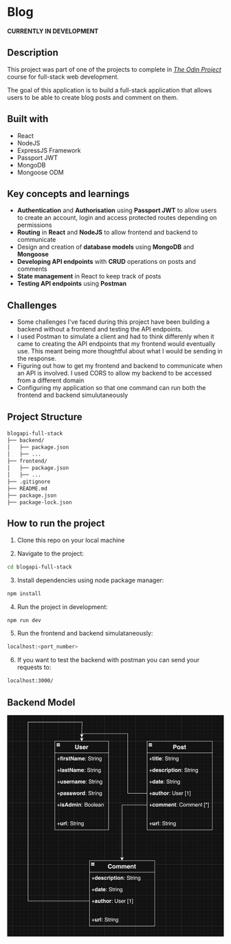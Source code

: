 # Blog 

**CURRENTLY IN DEVELOPMENT**

## Description 
This project was part of one of the projects to complete in [_The Odin Project_](https://www.theodinproject.com/lessons/nodejs-blog-api) course for full-stack web development. 

The goal of this application is to build a full-stack application that allows users to be able to create blog posts and comment on them.

## Built with
- React 
- NodeJS 
- ExpressJS Framework
- Passport JWT
- MongoDB
- Mongoose ODM

## Key concepts and learnings
- **Authentication** and **Authorisation** using **Passport JWT** to allow users to create
an account, login and access protected routes depending on permissions
- **Routing** in **React** and **NodeJS** to allow frontend and backend to communicate
- Design and creation of **database models** using **MongoDB** and **Mongoose**
- **Developing API endpoints** with **CRUD** operations on posts and comments
- **State management** in React to keep track of posts
- **Testing API endpoints** using **Postman**

## Challenges
- Some challenges I've faced during this project have been building a backend without a frontend and testing the API endpoints. 
- I used Postman to simulate a client and had to think differenly when it came to creating the API endpoints that my frontend would eventually use. This meant being more thoughtful about what I would be sending in the response. 
- Figuring out how to get my frontend and backend to communicate when an API is involved. I used CORS to allow my backend to be accessed from a different domain
- Configuring my application so that one command can run both the frontend and backend simulutaneously



## Project Structure 
```
blogapi-full-stack
├── backend/
│   ├── package.json
│   ├── ...
├── frontend/
│   ├── package.json
│   ├── ...
├── .gitignore
├── README.md
├── package.json
├── package-lock.json

```

## How to run the project
1. Clone this repo on your local machine  

2. Navigate to the project: 
```bash 
cd blogapi-full-stack
```

3. Install dependencies using node package manager:
```bash
npm install
```

4. Run the project in development:
```bash
npm run dev
```

5. Run the frontend and backend simulataneously:
```bash
localhost:<port_number>
```

6. If you want to test the backend with postman you can send your requests to:
```bash
localhost:3000/
```

## Backend Model
![Model](/BackendModel.png)